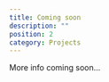 ```yaml
---
title: Coming soon
description: ""
position: 2
category: Projects
---
```


More info coming soon...
